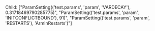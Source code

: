 Child: ["ParamSetting(('test.params', 'param', 'VARDECAY'), 0.31718469790285775)", "ParamSetting(('test.params', 'param', 'INITCONFLICTBOUND'), 91)", "ParamSetting(('test.params', 'param', 'RESTARTS'), 'ArminRestarts')"]